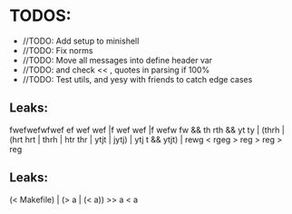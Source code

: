 # TODOS:

- //TODO: Add setup to minishell
- //TODO: Fix norms
- //TODO: Move all messages into define header var
- //TODO: and check << , quotes in parsing if 100%
- //TODO: Test utils, and yesy with friends to catch edge cases

## Leaks:
fwefwefwfwef ef wef wef |f wef wef |f wefw fw && th rth && yt ty | (thrh | (hrt hrt | thrh | htr thr | ytjt | jytj) | ytj t && ytjt) | rewg < rgeg > reg > reg > reg

## Leaks:
(< Makefile) | (> a | (< a)) >> a < a
